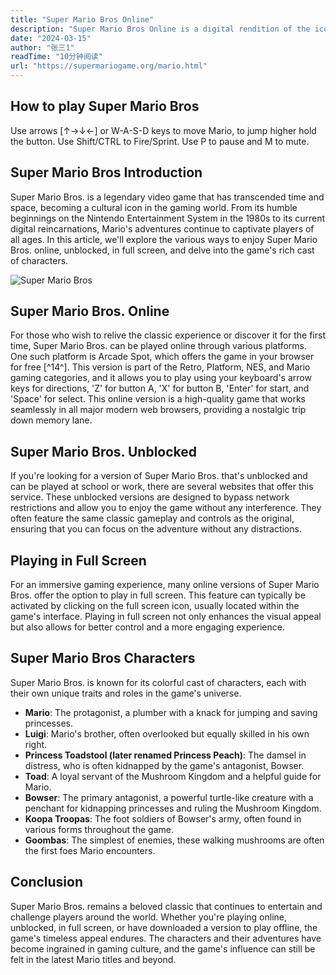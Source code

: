 ```yaml
---
title: "Super Mario Bros Online"
description: "Super Mario Bros Online is a digital rendition of the iconic platform game where you guide Mario or Luigi through a series of levels to save Princess Peach. Featuring jumping, power-ups, and enemy stomping, it retains the charm of the original while offering online playability for a modern gaming experience."
date: "2024-03-15"
author: "张三1"
readTime: "10分钟阅读"
url: "https://supermariogame.org/mario.html"
---
```


## How to play Super Mario Bros
Use arrows [↑→↓←] or W-A-S-D keys to move Mario, to jump higher hold the button.
Use Shift/CTRL to Fire/Sprint. Use P to pause and M to mute.

## Super Mario Bros Introduction
Super Mario Bros. is a legendary video game that has transcended time and space, becoming a cultural icon in the gaming world. From its humble beginnings on the Nintendo Entertainment System in the 1980s to its current digital reincarnations, Mario's adventures continue to captivate players of all ages. In this article, we'll explore the various ways to enjoy Super Mario Bros. online, unblocked, in full screen, and delve into the game's rich cast of characters.

![Super Mario Bros](https://eloutput.com/wp-content/uploads/2022/03/Super-Mario-Bros-1985.jpg.webp)

## Super Mario Bros. Online
For those who wish to relive the classic experience or discover it for the first time, Super Mario Bros. can be played online through various platforms. One such platform is Arcade Spot, which offers the game in your browser for free [^14^]. This version is part of the Retro, Platform, NES, and Mario gaming categories, and it allows you to play using your keyboard's arrow keys for directions, 'Z' for button A, 'X' for button B, 'Enter' for start, and 'Space' for select. This online version is a high-quality game that works seamlessly in all major modern web browsers, providing a nostalgic trip down memory lane.

## Super Mario Bros. Unblocked
If you're looking for a version of Super Mario Bros. that's unblocked and can be played at school or work, there are several websites that offer this service. These unblocked versions are designed to bypass network restrictions and allow you to enjoy the game without any interference. They often feature the same classic gameplay and controls as the original, ensuring that you can focus on the adventure without any distractions.

## Playing in Full Screen
For an immersive gaming experience, many online versions of Super Mario Bros. offer the option to play in full screen. This feature can typically be activated by clicking on the full screen icon, usually located within the game's interface. Playing in full screen not only enhances the visual appeal but also allows for better control and a more engaging experience.

## Super Mario Bros Characters
Super Mario Bros. is known for its colorful cast of characters, each with their own unique traits and roles in the game's universe.

- **Mario**: The protagonist, a plumber with a knack for jumping and saving princesses.
- **Luigi**: Mario's brother, often overlooked but equally skilled in his own right.
- **Princess Toadstool (later renamed Princess Peach)**: The damsel in distress, who is often kidnapped by the game's antagonist, Bowser.
- **Toad**: A loyal servant of the Mushroom Kingdom and a helpful guide for Mario.
- **Bowser**: The primary antagonist, a powerful turtle-like creature with a penchant for kidnapping princesses and ruling the Mushroom Kingdom.
- **Koopa Troopas**: The foot soldiers of Bowser's army, often found in various forms throughout the game.
- **Goombas**: The simplest of enemies, these walking mushrooms are often the first foes Mario encounters.

## Conclusion
Super Mario Bros. remains a beloved classic that continues to entertain and challenge players around the world. Whether you're playing online, unblocked, in full screen, or have downloaded a version to play offline, the game's timeless appeal endures. The characters and their adventures have become ingrained in gaming culture, and the game's influence can still be felt in the latest Mario titles and beyond.